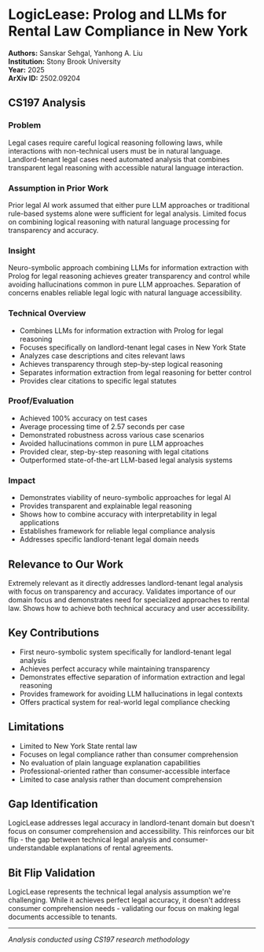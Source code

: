 # LogicLease: Prolog and LLMs for Rental Law Compliance in New York

**Authors:** Sanskar Sehgal, Yanhong A. Liu  
**Institution:** Stony Brook University  
**Year:** 2025  
**ArXiv ID:** 2502.09204

## CS197 Analysis

### Problem
Legal cases require careful logical reasoning following laws, while interactions with non-technical users must be in natural language. Landlord-tenant legal cases need automated analysis that combines transparent legal reasoning with accessible natural language interaction.

### Assumption in Prior Work
Prior legal AI work assumed that either pure LLM approaches or traditional rule-based systems alone were sufficient for legal analysis. Limited focus on combining logical reasoning with natural language processing for transparency and accuracy.

### Insight
Neuro-symbolic approach combining LLMs for information extraction with Prolog for legal reasoning achieves greater transparency and control while avoiding hallucinations common in pure LLM approaches. Separation of concerns enables reliable legal logic with natural language accessibility.

### Technical Overview
- Combines LLMs for information extraction with Prolog for legal reasoning
- Focuses specifically on landlord-tenant legal cases in New York State
- Analyzes case descriptions and cites relevant laws
- Achieves transparency through step-by-step logical reasoning
- Separates information extraction from legal reasoning for better control
- Provides clear citations to specific legal statutes

### Proof/Evaluation
- Achieved 100% accuracy on test cases
- Average processing time of 2.57 seconds per case
- Demonstrated robustness across various case scenarios
- Avoided hallucinations common in pure LLM approaches
- Provided clear, step-by-step reasoning with legal citations
- Outperformed state-of-the-art LLM-based legal analysis systems

### Impact
- Demonstrates viability of neuro-symbolic approaches for legal AI
- Provides transparent and explainable legal reasoning
- Shows how to combine accuracy with interpretability in legal applications
- Establishes framework for reliable legal compliance analysis
- Addresses specific landlord-tenant legal domain needs

## Relevance to Our Work
Extremely relevant as it directly addresses landlord-tenant legal analysis with focus on transparency and accuracy. Validates importance of our domain focus and demonstrates need for specialized approaches to rental law. Shows how to achieve both technical accuracy and user accessibility.

## Key Contributions
- First neuro-symbolic system specifically for landlord-tenant legal analysis
- Achieves perfect accuracy while maintaining transparency
- Demonstrates effective separation of information extraction and legal reasoning
- Provides framework for avoiding LLM hallucinations in legal contexts
- Offers practical system for real-world legal compliance checking

## Limitations
- Limited to New York State rental law
- Focuses on legal compliance rather than consumer comprehension
- No evaluation of plain language explanation capabilities
- Professional-oriented rather than consumer-accessible interface
- Limited to case analysis rather than document comprehension

## Gap Identification
LogicLease addresses legal accuracy in landlord-tenant domain but doesn't focus on consumer comprehension and accessibility. This reinforces our bit flip - the gap between technical legal analysis and consumer-understandable explanations of rental agreements.

## Bit Flip Validation
LogicLease represents the technical legal analysis assumption we're challenging. While it achieves perfect legal accuracy, it doesn't address consumer comprehension needs - validating our focus on making legal documents accessible to tenants.

---
*Analysis conducted using CS197 research methodology*